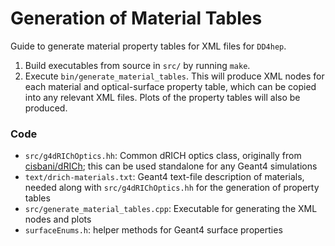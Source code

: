 # Generation of Material Tables

Guide to generate material property tables for XML files for `DD4hep`.

1. Build executables from source in `src/` by running `make`.
2. Execute `bin/generate_material_tables`. This will produce XML nodes for each
   material and optical-surface property table, which can be copied into any
   relevant XML files. Plots of the property tables will also be produced.

### Code
- `src/g4dRIChOptics.hh`: Common dRICH optics class, originally from
  [cisbani/dRICh](https://github.com/cisbani/dRICh); this can be used
  standalone for any Geant4 simulations
- `text/drich-materials.txt`: Geant4 text-file description of materials, needed
  along with `src/g4dRIChOptics.hh` for the generation of property tables
- `src/generate_material_tables.cpp`: Executable for generating the XML
  nodes and plots
- `surfaceEnums.h`: helper methods for Geant4 surface properties
